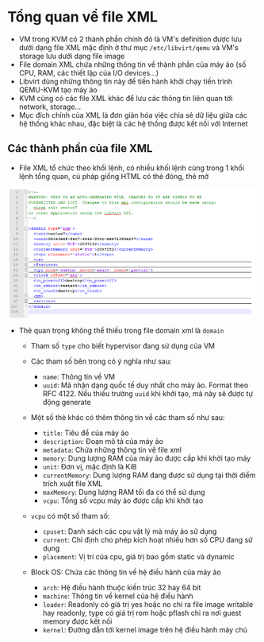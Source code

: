 # Tổng quan về file XML
- VM trong KVM có 2 thành phần chính đó là VM's definition được lưu dưới dạng file XML mặc định ở thư mục `/etc/libvirt/qemu` và VM's storage lưu dưới dạng file image
- File domain XML chứa những thông tin về thành phần của máy ảo (số CPU, RAM, các thiết lập của I/O devices...)
- Libvirt dùng những thông tin này để tiến hành khởi chạy tiến trình QEMU-KVM tạo máy ảo
- KVM cũng có các file XML khác để lưu các thông tin liên quan tới network, storage...
- Mục đích chính của XML là đơn giản hóa việc chia sẻ dữ liệu giữa các hệ thống khác nhau, đặc biệt là các hệ thống được kết nối với Internet
## Các thành phần của file XML
- File XML tổ chức theo khối lệnh, có nhiều khối lệnh cùng trong 1 khối lệnh tổng quan, cú pháp giống HTML có thẻ đóng, thẻ mở 

![](./images/filexml.png)

- Thẻ quan trọng không thể thiếu trong file domain xml là `domain`
	+ Tham số `type` cho biết hypervisor đang sử dụng của VM 
	+ Các tham số bên trong có ý nghĩa như sau:
		+ `name`: Thông tin về VM
		+ `uuid`: Mã nhận dạng quốc tế duy nhất cho máy ảo. Format theo RFC 4122. Nếu thiếu trường `uuid` khi khởi tạo, mã này sẽ được tự động generate
	+ Một số thẻ khác có thêm thông tin về các tham số như sau:
		+ `title`: Tiêu đề của máy ảo
		+ `description`: Đoạn mô tả của máy ảo
		+ `metadata`: Chứa những thông tin về file xml
		+ `memory`: Dung lượng RAM của máy ảo được cấp khi khởi tạo máy
		+ `unit`: Đơn vị, mặc định là KiB
		+ `currentMemory`: Dung lượng RAM đang được sử dụng tại thời điểm trích xuất file XML
		+ `maxMemory`: Dung lượng RAM tối đa có thể sử dụng 
		+ `vcpu`: Tổng số vcpu máy ảo được cấp khi khởi tạo

	+ `vcpu` có một số tham số:
		+ `cpuset`: Danh sách các cpu vật lý mà máy ảo sử dụng
		+ `current`: Chỉ định cho phép kích hoạt nhiều hơn số CPU đang sử dụng 
		+ `placement`: Vị trí của cpu, giá trị bao gồm static và dynamic 
	+ Block OS: Chứa các thông tin về hệ điều hành của máy ảo
		+ `arch`: Hệ điều hành thuộc kiến trúc 32 hay 64 bit 
		+ `machine`: Thông tin về kernel của hệ điều hành
		+ `loader`: Readonly có giá trị yes hoặc no chỉ ra file image writable hay readonly, type có giá trị rom hoặc pflash chỉ ra nơi guest memory được kết nối
		+ `kernel`: Đường dẫn tới kernel image trên hệ điều hành máy chủ